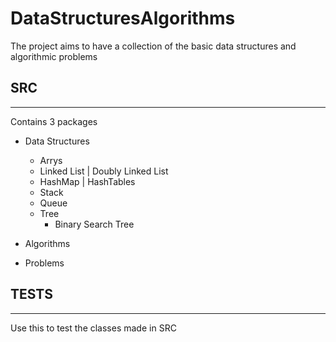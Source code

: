 # DataStructuresAlgorithms
The project aims to have a collection of the basic data structures and algorithmic problems

## SRC
---

  Contains 3 packages
  
  - Data Structures
    * Arrys
    * Linked List | Doubly Linked List
    * HashMap | HashTables
    * Stack
    * Queue
    * Tree
      * Binary Search Tree
      
  - Algorithms
  - Problems
  
## TESTS
---
  Use this to test the classes made in SRC
